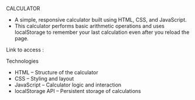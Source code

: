 CALCULATOR
- A simple, responsive calculator built using HTML, CSS, and JavaScript.
- This calculator performs basic arithmetic operations and uses localStorage to remember your last calculation even after you reload the page.

Link to access : 

Technologies
- HTML – Structure of the calculator
- CSS – Styling and layout
- JavaScript – Calculator logic and interaction
- localStorage API – Persistent storage of calculations

